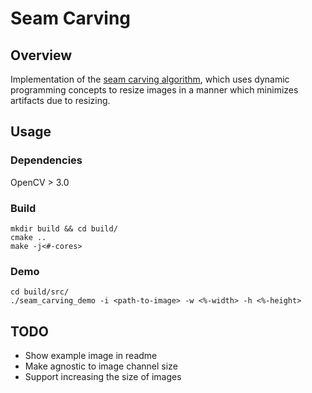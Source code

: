 # Seam Carving

## Overview
Implementation of the [seam carving algorithm](https://en.wikipedia.org/wiki/Seam_carving), which uses dynamic programming concepts to resize images in a manner which minimizes artifacts due to resizing.

## Usage
### Dependencies
OpenCV > 3.0

### Build
```
mkdir build && cd build/
cmake ..
make -j<#-cores>
```

### Demo
```
cd build/src/
./seam_carving_demo -i <path-to-image> -w <%-width> -h <%-height>
```

## TODO
- Show example image in readme
- Make agnostic to image channel size
- Support increasing the size of images